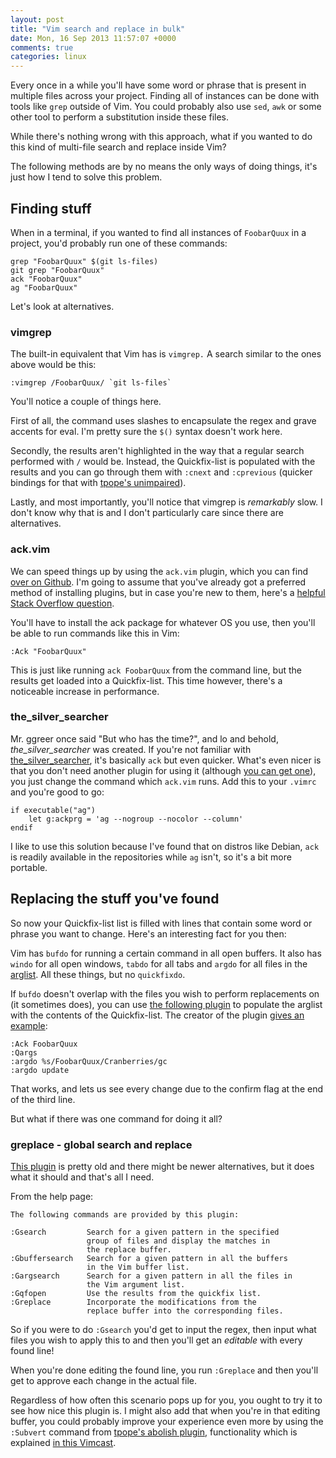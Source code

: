 ```yaml
---
layout: post
title: "Vim search and replace in bulk"
date: Mon, 16 Sep 2013 11:57:07 +0000
comments: true
categories: linux
---
```

Every once in a while you'll have some word or phrase that is present in
multiple files across your project. Finding all of instances can be done with
tools like `grep` outside of Vim. You could probably also use `sed`, `awk` or
some other tool to perform a substitution inside these files.

While there's nothing wrong with this approach, what if you wanted to do this
kind of multi-file search and replace inside Vim?

<!--more-->

The following methods are by no means the only ways of doing things, it's just
how I tend to solve this problem.

## Finding stuff

When in a terminal, if you wanted to find all instances of `FoobarQuux` in
a project, you'd probably run one of these commands:

    grep "FoobarQuux" $(git ls-files)
    git grep "FoobarQuux"
    ack "FoobarQuux"
    ag "FoobarQuux"

Let's look at alternatives.

### vimgrep

The built-in equivalent that Vim has is `vimgrep.` A search similar to the ones
above would be this:

    :vimgrep /FoobarQuux/ `git ls-files`

You'll notice a couple of things here.

First of all, the command uses slashes to encapsulate the regex and grave accents for eval. I'm pretty sure the `$()` syntax doesn't work here.

Secondly, the results aren't highlighted in the way that a regular search
performed with `/` would be. Instead, the Quickfix-list is populated with the
results and you can go through them with `:cnext` and `:cprevious` (quicker
bindings for that with [tpope's unimpaired](
https://github.com/tpope/vim-unimpaired)).

Lastly, and most importantly, you'll notice that vimgrep is *remarkably* slow.
I don't know why that is and I don't particularly care since there are
alternatives.

### ack.vim

We can speed things up by using the `ack.vim` plugin, which you can find
[over on Github](https://github.com/mileszs/ack.vim). I'm going to assume that
you've already got a preferred method of installing plugins, but in case you're
new to them, here's a [helpful Stack Overflow question](
http://stackoverflow.com/questions/4905554/managing-vim-plugins).

You'll have to install the ack package for whatever OS you use, then you'll be
able to run commands like this in Vim:

    :Ack "FoobarQuux"

This is just like running `ack FoobarQuux` from the command line, but the
results get loaded into a Quickfix-list. This time however, there's
a noticeable increase in performance.

### the_silver_searcher

Mr. ggreer once said "But who has the time?", and lo and behold,
*the_silver_searcher* was created. If you're not familiar with
[the_silver_searcher](https://github.com/ggreer/the_silver_searcher), it's
basically `ack` but even quicker. What's even nicer is that you don't need
another plugin for using it (although [you can get one](
https://github.com/rking/ag.vim)), you just change the command which `ack.vim`
runs. Add this to your `.vimrc` and you're good to go:

```vim
if executable("ag")
    let g:ackprg = 'ag --nogroup --nocolor --column'
endif
```

I like to use this solution because I've found that on distros like Debian,
`ack` is readily available in the repositories while `ag` isn't, so it's a bit
more portable.

## Replacing the stuff you've found

So now your Quickfix-list list is filled with lines that contain some word or
phrase you want to change. Here's an interesting fact for you then:

Vim has `bufdo` for running a certain command in all open buffers. It also has
`windo` for all open windows, `tabdo` for all tabs and `argdo` for all files in
the [arglist](http://vimcasts.org/episodes/meet-the-arglist/). All these
things, but no `quickfixdo`.

If `bufdo` doesn't overlap with the files you wish to perform replacements on
(it sometimes does), you can use [the following plugin](
https://github.com/nelstrom/vim-qargs) to populate the arglist with the
contents of the Quickfix-list. The creator of the plugin
[gives an example](http://stackoverflow.com/a/5686810/1106810):

    :Ack FoobarQuux
    :Qargs
    :argdo %s/FoobarQuux/Cranberries/gc
    :argdo update

That works, and lets us see every change due to the confirm flag at the end of
the third line.

But what if there was one command for doing it all?

### greplace - global search and replace

[This plugin](https://github.com/skwp/greplace.vim) is pretty old and there
might be newer alternatives, but it does what it should and that's all I need.

From the help page:

```
The following commands are provided by this plugin:

:Gsearch         Search for a given pattern in the specified
                 group of files and display the matches in
                 the replace buffer.
:Gbuffersearch   Search for a given pattern in all the buffers
                 in the Vim buffer list.
:Gargsearch      Search for a given pattern in all the files in
                 the Vim argument list.
:Gqfopen         Use the results from the quickfix list.
:Greplace        Incorporate the modifications from the
                 replace buffer into the corresponding files.
```

So if you were to do `:Gsearch` you'd get to input the regex, then input what files you wish to apply this to and then you'll get an *editable* with every found line!

When you're done editing the found line, you run `:Greplace` and then you'll get to approve each change in the actual file.

Regardless of how often this scenario pops up for you, you ought to try it to
see how nice this plugin is. I might also add that when you're in that editing
buffer, you could probably improve your experience even more by using the
`:Subvert` command from [tpope's abolish plugin](
https://github.com/tpope/vim-abolish), functionality which is explained
[in this Vimcast](
http://vimcasts.org/episodes/supercharged-substitution-with-subvert/).
